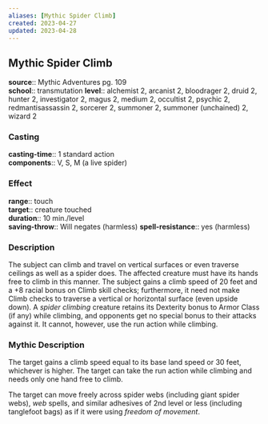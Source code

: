 ```yaml
---
aliases: [Mythic Spider Climb]
created: 2023-04-27
updated: 2023-04-28
---
```


## Mythic Spider Climb

**source**:: Mythic Adventures pg. 109  
**school**:: transmutation
**level**:: alchemist 2, arcanist 2, bloodrager 2, druid 2, hunter 2, investigator 2, magus 2, medium 2, occultist 2, psychic 2, redmantisassassin 2, sorcerer 2, summoner 2, summoner (unchained) 2, wizard 2

### Casting

**casting-time**:: 1 standard action  
**components**:: V, S, M (a live spider)

### Effect

**range**:: touch  
**target**:: creature touched  
**duration**:: 10 min./level  
**saving-throw**:: Will negates (harmless)
**spell-resistance**:: yes (harmless)

### Description

The subject can climb and travel on vertical surfaces or even traverse ceilings as well as a spider does. The affected creature must have its hands free to climb in this manner. The subject gains a climb speed of 20 feet and a +8 racial bonus on Climb skill checks; furthermore, it need not make Climb checks to traverse a vertical or horizontal surface (even upside down). A *spider climbing* creature retains its Dexterity bonus to Armor Class (if any) while climbing, and opponents get no special bonus to their attacks against it. It cannot, however, use the run action while climbing.

### Mythic Description

The target gains a climb speed equal to its base land speed or 30 feet, whichever is higher. The target can take the run action while climbing and needs only one hand free to climb.  
  
The target can move freely across spider webs (including giant spider webs), *web* spells, and similar adhesives of 2nd level or less (including tanglefoot bags) as if it were using *freedom of movement*.
